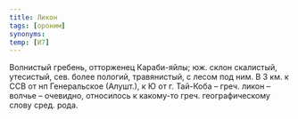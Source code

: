 ```yaml
---
title: Ликон
tags: [ороним]
synonyms:
temp: [И7]
---
```


Волнистый гребень, отторженец Караби-яйлы; юж. склон скалистый, утесистый, сев.
более пологий, травянистый, с лесом под ним. В 3 км. к ССВ от нп Генеральское
(Алушт.), к Ю от г. Тай-Коба – греч. ликон – волчье – очевидно, относилось к
какому-то греч. географическому слову сред. рода.
